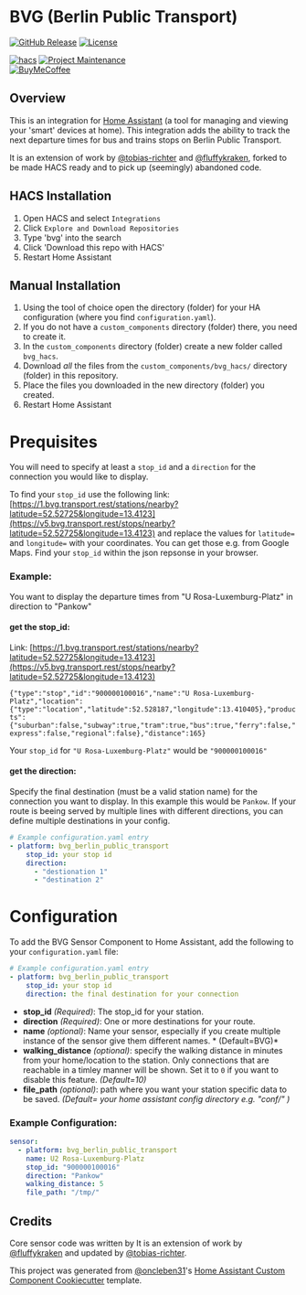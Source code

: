 # BVG (Berlin Public Transport)

[![GitHub Release][releases-shield]][releases]
[![License][license-shield]](LICENSE)

[![hacs][hacsbadge]][hacs]
[![Project Maintenance][maintenance-shield]][user_profile]  
[![BuyMeCoffee][buymecoffeebadge]][buymecoffee]


## Overview

This is an integration for [Home Assistant](https://www.home-assistant.io/) (a tool for managing and viewing your 'smart' devices at home). This integration adds the ability to track the next departure times for bus and trains stops on Berlin Public Transport.  

It is an extension of work by [@tobias-richter](https://github.com/tobias-richter) and [@fluffykraken](https://github.com/fluffykraken), forked to be made HACS ready and to pick up (seemingly) abandoned code.  

## HACS Installation

1. Open HACS and select `Integrations`
2. Click `Explore and Download Repositories`
3. Type 'bvg' into the search
4. Click 'Download this repo with HACS'
5. Restart Home Assistant

## Manual Installation

1. Using the tool of choice open the directory (folder) for your HA configuration (where you find `configuration.yaml`).
2. If you do not have a `custom_components` directory (folder) there, you need to create it.
3. In the `custom_components` directory (folder) create a new folder called `bvg_hacs`.
4. Download _all_ the files from the `custom_components/bvg_hacs/` directory (folder) in this repository.
5. Place the files you downloaded in the new directory (folder) you created.
6. Restart Home Assistant

# Prequisites

You will need to specify at least a ``stop_id`` and a ``direction`` for the connection you would like to display.

To find your ``stop_id`` use the following link: [https://1.bvg.transport.rest/stations/nearby?latitude=52.52725&longitude=13.4123](https://v5.bvg.transport.rest/stops/nearby?latitude=52.52725&longitude=13.4123) and replace the values for ```latitude=``` and ```longitude=``` with your coordinates. You can get those e.g. from Google Maps.
Find your `stop_id` within the json repsonse in your browser. 

### Example:
You want to display the departure times from "U Rosa-Luxemburg-Platz" in direction to "Pankow"

#### get the stop_id:

Link: [https://1.bvg.transport.rest/stations/nearby?latitude=52.52725&longitude=13.4123](https://v5.bvg.transport.rest/stops/nearby?latitude=52.52725&longitude=13.4123)

``
{"type":"stop","id":"900000100016","name":"U Rosa-Luxemburg-Platz","location":{"type":"location","latitude":52.528187,"longitude":13.410405},"products":{"suburban":false,"subway":true,"tram":true,"bus":true,"ferry":false,"express":false,"regional":false},"distance":165}
``

Your ``stop_id`` for ``"U Rosa-Luxemburg-Platz"`` would be ``"900000100016"``

#### get the direction:

Specify the final destination (must be a valid station name) for the connection you want to display. In this example this would be ``Pankow``. If your route is beeing served by multiple lines with different directions, you can define multiple destinations in your config.

```yaml
# Example configuration.yaml entry
- platform: bvg_berlin_public_transport
    stop_id: your stop id
    direction: 
      - "destionation 1"
      - "destination 2"
````

# Configuration

To add the BVG Sensor Component to Home Assistant, add the following to your `configuration.yaml` file:

```yaml
# Example configuration.yaml entry
- platform: bvg_berlin_public_transport
    stop_id: your stop id
    direction: the final destination for your connection
````

- **stop_id** *(Required)*: The stop_id for your station.
- **direction** *(Required)*: One or more destinations for your route.
- **name** *(optional)*: Name your sensor, especially if you create multiple instance of the sensor give them different names. * (Default=BVG)*
- **walking_distance** *(optional)*: specify the walking distance in minutes from your home/location to the station. Only connections that are reachable in a timley manner will be shown. Set it to ``0`` if you want to disable this feature. *(Default=10)*
- **file_path** *(optional)*: path where you want your station specific data to be saved. *(Default= your home assistant config directory e.g. "conf/" )*

### Example Configuration:
```yaml
sensor:
  - platform: bvg_berlin_public_transport
    name: U2 Rosa-Luxemburg-Platz
    stop_id: "900000100016"
    direction: "Pankow"
    walking_distance: 5
    file_path: "/tmp/"
```

<!---->

## Credits

Core sensor code was written by It is an extension of work by [@fluffykraken](https://github.com/fluffykraken) and updated by [@tobias-richter](tobias-richter). 

This project was generated from [@oncleben31](https://github.com/oncleben31)'s [Home Assistant Custom Component Cookiecutter](https://github.com/oncleben31/cookiecutter-homeassistant-custom-component) template.

[buymecoffee]: https://www.buymeacoffee.com/secretdarkR
[buymecoffeebadge]: https://img.shields.io/badge/buy%20me%20a%20coffee-donate-yellow.svg?style=for-the-badge
[hacs]: https://hacs.xyz
[hacsbadge]: https://img.shields.io/badge/HACS-Custom-orange.svg?style=for-the-badge
[exampleimg]: example.png
[license-shield]: https://img.shields.io/github/license/ryanbateman/bvg_hacs.svg?style=for-the-badge
[maintenance-shield]: https://img.shields.io/badge/maintainer-%40ryanbateman-blue.svg?style=for-the-badge
[releases-shield]: https://img.shields.io/github/release/ryanbateman/bvg_hacs.svg?style=for-the-badge
[releases]: https://github.com/ryanbateman/bvg_hacs/releases
[user_profile]: https://github.com/ryanbateman
